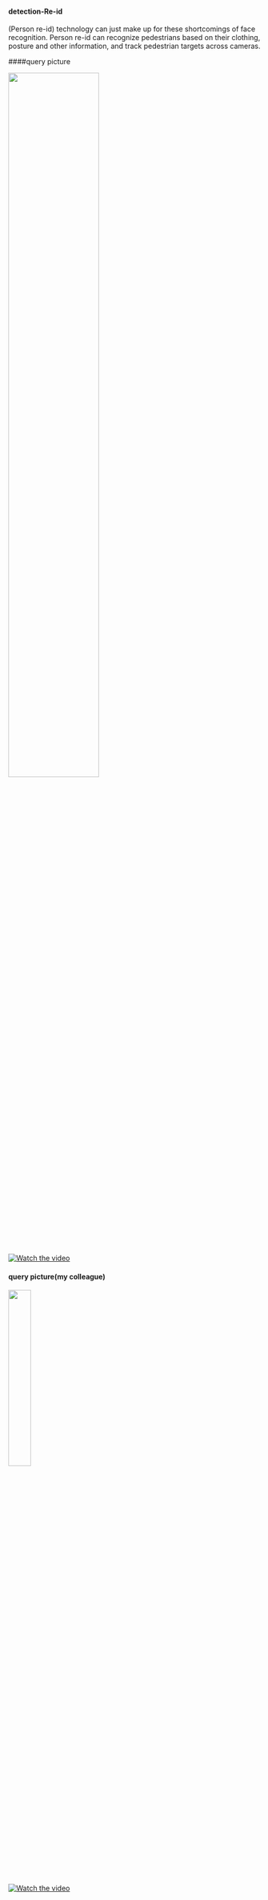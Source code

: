#### detection-Re-id
(Person re-id) technology can just make up for these shortcomings of face recognition. 
Person re-id can recognize pedestrians based on their clothing, posture and other information, and track pedestrian targets across cameras.


####query picture

<img src="https://github.com/huangzicheng/detection-and-Re-ID/blob/master/2-2-1.jpg" width="60%" />

[![Watch the video](https://raw.github.com/GabLeRoux/WebMole/master/ressources/WebMole_Youtube_Video.png)](https://www.youtube.com/watch?v=QuJd8G4TG4c)


#### query picture(my colleague)


<img src="https://github.com/huangzicheng/detection-and-Re-ID/blob/master/z1.jpg" width="30%" />

[![Watch the video](https://raw.github.com/GabLeRoux/WebMole/master/ressources/WebMole_Youtube_Video.png)](https://youtu.be/ohMSSXSiu-A )
